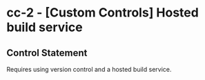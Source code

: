 # cc-2 - \[Custom Controls\] Hosted build service

## Control Statement

Requires using version control and a hosted build service.
